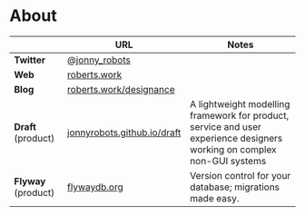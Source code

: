 # About

||URL|Notes| 
|---|---|---|
|**Twitter**|[@jonny_robots](https://www.twitter.com/jonny_robots)|
|**Web**|[roberts.work](https://roberts.work)|
|**Blog**| [roberts.work/designance](https://designance.substack.com)|
|**Draft** (product)|[jonnyrobots.github.io/draft](https://jonnyrobots.github.io/draft)|A lightweight modelling framework for product, service and user experience designers working on complex non-GUI systems
|**Flyway** (product)|[flywaydb.org](https://flywaydb.org)|Version control for your database; migrations made easy.|
